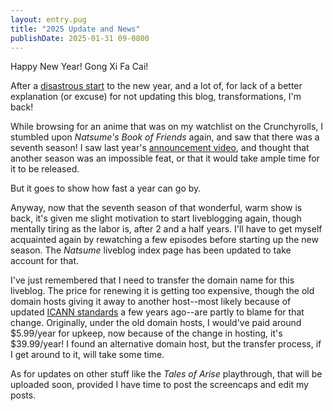 ```yaml
---
layout: entry.pug
title: "2025 Update and News"
publishDate: 2025-01-31 09-0800
---
```


Happy New Year! Gong Xi Fa Cai!

After a [disastrous start][LA Fires] to the new year, and a lot of, for lack of a better explanation (or excuse) for not updating this blog, transformations, I'm back!

While browsing for an anime that was on my watchlist on the Crunchyrolls, I stumbled upon *Natsume's Book of Friends* again, and saw that there was a seventh season! I saw last year's [announcement video][s7-vid], and thought that another season was an impossible feat, or that it would take ample time for it to be released.

But it goes to show how fast a year can go by.

Anyway, now that the seventh season of that wonderful, warm show is back, it's given me slight motivation to start liveblogging again, though mentally tiring as the labor is, after 2 and a half years. I'll have to get myself acquainted again by rewatching a few episodes before starting up the new season. The *Natsume* liveblog index page has been updated to take account for that.

I've just remembered that I need to transfer the domain name for this liveblog. The price for renewing it is getting too expensive, though the old domain hosts giving it away to another host--most likely because of updated [ICANN standards][icann] a few years ago--are partly to blame for that change. Originally, under the old domain hosts, I would've paid around $5.99/year for upkeep, now because of the change in hosting, it's $39.99/year! I found an alternative domain host, but the transfer process, if I get around to it, will take some time.

As for updates on other stuff like the *Tales of Arise* playthrough, that will be uploaded soon, provided I have time to post the screencaps and edit my posts.

[LA Fires]: https://en.wikipedia.org/wiki/January_2025_Southern_California_wildfires
[s7-vid]:		https://www.youtube.com/watch?v=UVt6Dc1otME
[icann]:		https://icann.org